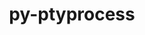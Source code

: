 ---
title: "py-ptyprocess"
layout: cache
categories: [package, v0.21.2]
meta: {"versions": ["0.7.0"], "compilers": ["gcc@=11.1.0", "gcc@=11.4.0", "gcc@=9.4.0", "oneapi@=2023.2.0"], "oss": ["ubuntu20.04"], "platforms": ["linux"], "targets": ["neoverse_v1", "ppc64le", "x86_64_v3"], "stacks": ["data-vis-sdk", "e4s", "e4s-neoverse_v1", "e4s-oneapi", "e4s-power", "root"], "num_specs": 8, "num_specs_by_stack": {"e4s-neoverse_v1": 1, "root": 8, "e4s-power": 1, "data-vis-sdk": 2, "e4s": 2, "e4s-oneapi": 2}}
spec_details: [{"hash": "q5sz3zlw52qi2ncp527veltllblaxsom", "compiler": "gcc@=11.4.0", "versions": ["0.7.0"], "os": "ubuntu20.04", "platform": "linux", "target": "neoverse_v1", "variants": ["build_system=python_pip"], "stacks": ["e4s-neoverse_v1", "root"], "size": "-", "tarball": "https://binaries.spack.io/v0.21.2/build_cache/linux-ubuntu20.04-neoverse_v1/gcc-11.4.0/py-ptyprocess-0.7.0/linux-ubuntu20.04-neoverse_v1-gcc-11.4.0-py-ptyprocess-0.7.0-q5sz3zlw52qi2ncp527veltllblaxsom.spack"}, {"hash": "ih2izxnpvfautut7y2mmn6tfpmh62xb2", "compiler": "gcc@=9.4.0", "versions": ["0.7.0"], "os": "ubuntu20.04", "platform": "linux", "target": "ppc64le", "variants": ["build_system=python_pip"], "stacks": ["e4s-power", "root"], "size": "-", "tarball": "https://binaries.spack.io/v0.21.2/build_cache/linux-ubuntu20.04-ppc64le/gcc-9.4.0/py-ptyprocess-0.7.0/linux-ubuntu20.04-ppc64le-gcc-9.4.0-py-ptyprocess-0.7.0-ih2izxnpvfautut7y2mmn6tfpmh62xb2.spack"}, {"hash": "qmsfxifdgeakklgy7ddnyuhyba5sa35t", "compiler": "gcc@=11.1.0", "versions": ["0.7.0"], "os": "ubuntu20.04", "platform": "linux", "target": "x86_64_v3", "variants": ["build_system=python_pip"], "stacks": ["root", "data-vis-sdk"], "size": "-", "tarball": "https://binaries.spack.io/v0.21.2/build_cache/linux-ubuntu20.04-x86_64_v3/gcc-11.1.0/py-ptyprocess-0.7.0/linux-ubuntu20.04-x86_64_v3-gcc-11.1.0-py-ptyprocess-0.7.0-qmsfxifdgeakklgy7ddnyuhyba5sa35t.spack"}, {"hash": "x7r3gvpnebc3hksq2pm6fujxb77b6fgh", "compiler": "gcc@=11.1.0", "versions": ["0.7.0"], "os": "ubuntu20.04", "platform": "linux", "target": "x86_64_v3", "variants": ["build_system=python_pip"], "stacks": ["root", "data-vis-sdk"], "size": "-", "tarball": "https://binaries.spack.io/v0.21.2/build_cache/linux-ubuntu20.04-x86_64_v3/gcc-11.1.0/py-ptyprocess-0.7.0/linux-ubuntu20.04-x86_64_v3-gcc-11.1.0-py-ptyprocess-0.7.0-x7r3gvpnebc3hksq2pm6fujxb77b6fgh.spack"}, {"hash": "7rcoytqdrivtaptoebgijqjvxpox5oan", "compiler": "gcc@=11.4.0", "versions": ["0.7.0"], "os": "ubuntu20.04", "platform": "linux", "target": "x86_64_v3", "variants": ["build_system=python_pip"], "stacks": ["root", "e4s"], "size": "-", "tarball": "https://binaries.spack.io/v0.21.2/build_cache/linux-ubuntu20.04-x86_64_v3/gcc-11.4.0/py-ptyprocess-0.7.0/linux-ubuntu20.04-x86_64_v3-gcc-11.4.0-py-ptyprocess-0.7.0-7rcoytqdrivtaptoebgijqjvxpox5oan.spack"}, {"hash": "tcos34eptq546mow2szeevkf6hilqrla", "compiler": "gcc@=11.4.0", "versions": ["0.7.0"], "os": "ubuntu20.04", "platform": "linux", "target": "x86_64_v3", "variants": ["build_system=python_pip"], "stacks": ["root", "e4s"], "size": "-", "tarball": "https://binaries.spack.io/v0.21.2/build_cache/linux-ubuntu20.04-x86_64_v3/gcc-11.4.0/py-ptyprocess-0.7.0/linux-ubuntu20.04-x86_64_v3-gcc-11.4.0-py-ptyprocess-0.7.0-tcos34eptq546mow2szeevkf6hilqrla.spack"}, {"hash": "nqe5msmbyyf4gpjznttsk6w3wadkfxvl", "compiler": "oneapi@=2023.2.0", "versions": ["0.7.0"], "os": "ubuntu20.04", "platform": "linux", "target": "x86_64_v3", "variants": ["build_system=python_pip"], "stacks": ["e4s-oneapi", "root"], "size": "-", "tarball": "https://binaries.spack.io/v0.21.2/build_cache/linux-ubuntu20.04-x86_64_v3/oneapi-2023.2.0/py-ptyprocess-0.7.0/linux-ubuntu20.04-x86_64_v3-oneapi-2023.2.0-py-ptyprocess-0.7.0-nqe5msmbyyf4gpjznttsk6w3wadkfxvl.spack"}, {"hash": "h2mdpihmza5qhitcsjj7jbefuvb6e2vf", "compiler": "oneapi@=2023.2.0", "versions": ["0.7.0"], "os": "ubuntu20.04", "platform": "linux", "target": "x86_64_v3", "variants": ["build_system=python_pip"], "stacks": ["e4s-oneapi", "root"], "size": "-", "tarball": "https://binaries.spack.io/v0.21.2/build_cache/linux-ubuntu20.04-x86_64_v3/oneapi-2023.2.0/py-ptyprocess-0.7.0/linux-ubuntu20.04-x86_64_v3-oneapi-2023.2.0-py-ptyprocess-0.7.0-h2mdpihmza5qhitcsjj7jbefuvb6e2vf.spack"}]
---